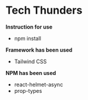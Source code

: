 # Tech Thunders

**Instruction for use**
* npm install

**Framework has been used**
* Tailwind CSS

**NPM has been used**
* react-helmet-async
* prop-types


